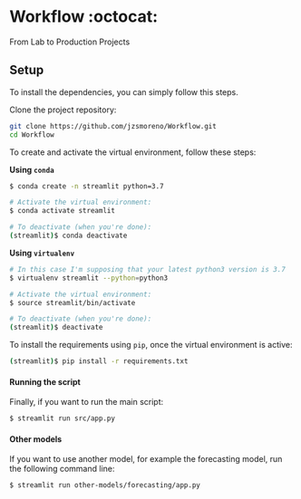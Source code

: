 # Workflow :octocat:
 From Lab to Production Projects

## Setup

To install the dependencies, you can simply follow this steps.

Clone the project repository:
```bash
git clone https://github.com/jzsmoreno/Workflow.git
cd Workflow
```

To create and activate the virtual environment, follow these steps:

**Using `conda`**

```bash
$ conda create -n streamlit python=3.7

# Activate the virtual environment:
$ conda activate streamlit

# To deactivate (when you're done):
(streamlit)$ conda deactivate
```

**Using `virtualenv`**

```bash
# In this case I'm supposing that your latest python3 version is 3.7
$ virtualenv streamlit --python=python3

# Activate the virtual environment:
$ source streamlit/bin/activate

# To deactivate (when you're done):
(streamlit)$ deactivate
```

To install the requirements using `pip`, once the virtual environment is active:
```bash
(streamlit)$ pip install -r requirements.txt
```

#### Running the script

Finally, if you want to run the main script:
```bash
$ streamlit run src/app.py
```
#### Other models

If you want to use another model, for example the forecasting model, run the following command line:

```bash
$ streamlit run other-models/forecasting/app.py
```
